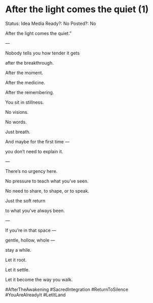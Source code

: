# After the light comes the quiet (1)

Status: Idea
Media Ready?: No
Posted?: No

After the light comes the quiet.”

—

Nobody tells you how tender it gets

after the breakthrough.

After the moment.

After the medicine.

After the remembering.

You sit in stillness.

No visions.

No words.

Just breath.

And maybe for the first time —

you don’t need to explain it.

—

There’s no urgency here.

No pressure to teach what you’ve seen.

No need to share, to shape, or to speak.

Just the soft return

to what you’ve always been.

—

If you’re in that space —

gentle, hollow, whole —

stay a while.

Let it root.

Let it settle.

Let it become the way you walk.

#AfterTheAwakening #SacredIntegration #ReturnToSilence #YouAreAlreadyIt #LetItLand